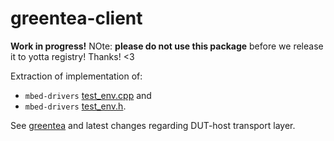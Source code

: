 # greentea-client

**Work in progress!**
NOte: **please do not use this package** before we release it to yotta registry! Thanks! <3

Extraction of implementation of:
* ```mbed-drivers``` [test_env.cpp](https://github.com/PrzemekWirkus/mbed-drivers/blob/master/source/test_env.cpp) and
* ```mbed-drivers``` [test_env.h](https://github.com/PrzemekWirkus/mbed-drivers/blob/master/mbed-drivers/test_env.h).

See [greentea](https://github.com/ARMmbed/mbed-drivers/pull/149) and latest changes regarding DUT-host transport layer.
